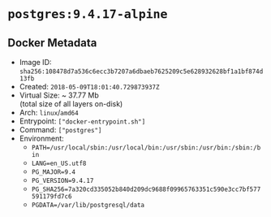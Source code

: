 # `postgres:9.4.17-alpine`

## Docker Metadata

- Image ID: `sha256:108478d7a536c6ecc3b7207a6dbaeb7625209c5e628932628bf1a1bf874d13fb`
- Created: `2018-05-09T18:01:40.729873937Z`
- Virtual Size: ~ 37.77 Mb  
  (total size of all layers on-disk)
- Arch: `linux`/`amd64`
- Entrypoint: `["docker-entrypoint.sh"]`
- Command: `["postgres"]`
- Environment:
  - `PATH=/usr/local/sbin:/usr/local/bin:/usr/sbin:/usr/bin:/sbin:/bin`
  - `LANG=en_US.utf8`
  - `PG_MAJOR=9.4`
  - `PG_VERSION=9.4.17`
  - `PG_SHA256=7a320cd335052b840d209dc9688f09965763351c590e3cc7bf577591179fd7c6`
  - `PGDATA=/var/lib/postgresql/data`
